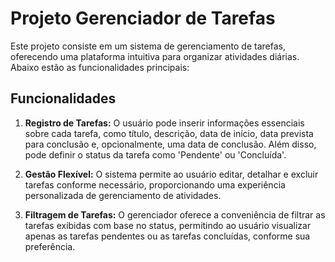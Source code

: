 # Projeto Gerenciador de Tarefas

Este projeto consiste em um sistema de gerenciamento de tarefas, oferecendo uma plataforma intuitiva para organizar atividades diárias. Abaixo estão as funcionalidades principais:

## Funcionalidades

1. **Registro de Tarefas:** O usuário pode inserir informações essenciais sobre cada tarefa, como título, descrição, data de início, data prevista para conclusão e, opcionalmente, uma data de conclusão. Além disso, pode definir o status da tarefa como 'Pendente' ou 'Concluída'.

2. **Gestão Flexível:** O sistema permite ao usuário editar, detalhar e excluir tarefas conforme necessário, proporcionando uma experiência personalizada de gerenciamento de atividades.

3. **Filtragem de Tarefas:** O gerenciador oferece a conveniência de filtrar as tarefas exibidas com base no status, permitindo ao usuário visualizar apenas as tarefas pendentes ou as tarefas concluídas, conforme sua preferência.
